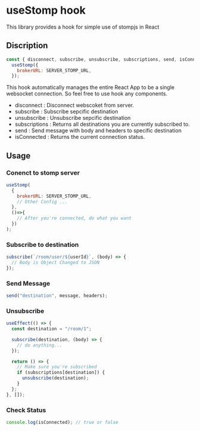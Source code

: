 # useStomp hook

This library provides a hook for simple use of stompjs in React

## Discription

```js
const { disconnect, subscribe, unsubscribe, subscriptions, send, isConnected } =
  useStomp({
    brokerURL: SERVER_STOMP_URL,
  });
```

This hook automatically manages the entire React App to be a single websocket connection. So feel free to use hook any components.

- disconnect : Disconnect webscoket from server.
- subscribe : Subscribe sepcific destination
- unsubscribe : Unsubscribe sepcific destination
- subscriptions : Returns all destinations you are currently subscribed to.
- send : Send message with body and headers to specific destination
- isConnected : Returns the current connection status.

## Usage

### Conenct to stomp server

```js
useStomp(
  {
    brokerURL: SERVER_STOMP_URL,
    // Other Config ...
  },
  ()=>{
    // After you're connected, do what you want
  })
);
```

### Subscribe to destination

```js
subscribe(`/room/user/${userId}`, (body) => {
  // Body is Object Changed to JSON
});
```

### Send Message

```js
send("destination", message, headers);
```

### Unsubscribe

```js
useEffect(() => {
  const destination = "/room/1";

  subscribe(destination, (body) => {
    // do anything...
  });

  return () => {
    // Make sure you're subscribed
    if (subscriptions[destination]) {
      unsubscribe(destination);
    }
  };
}, []);
```

### Check Status

```js
console.log(isConnected); // true or false
```

